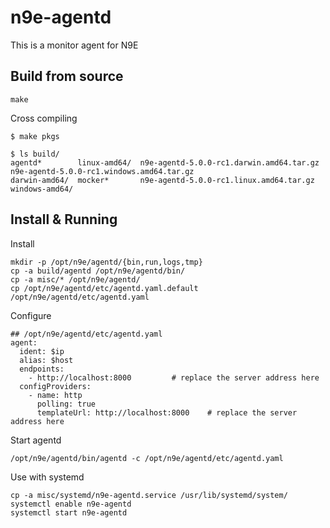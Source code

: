 # n9e-agentd

This is a monitor agent for N9E

## Build from source

```
make
```

Cross compiling
```shell
$ make pkgs

$ ls build/
agentd*        linux-amd64/  n9e-agentd-5.0.0-rc1.darwin.amd64.tar.gz  n9e-agentd-5.0.0-rc1.windows.amd64.tar.gz
darwin-amd64/  mocker*       n9e-agentd-5.0.0-rc1.linux.amd64.tar.gz   windows-amd64/
```


## Install & Running

Install
```
mkdir -p /opt/n9e/agentd/{bin,run,logs,tmp}
cp -a build/agentd /opt/n9e/agentd/bin/
cp -a misc/* /opt/n9e/agentd/ 
cp /opt/n9e/agentd/etc/agentd.yaml.default /opt/n9e/agentd/etc/agentd.yaml
```

Configure
```
## /opt/n9e/agentd/etc/agentd.yaml
agent:
  ident: $ip
  alias: $host
  endpoints:
    - http://localhost:8000			# replace the server address here
  configProviders:
    - name: http
      polling: true
      templateUrl: http://localhost:8000	# replace the server address here
```

Start agentd
```
/opt/n9e/agentd/bin/agentd -c /opt/n9e/agentd/etc/agentd.yaml
```

Use with systemd
```
cp -a misc/systemd/n9e-agentd.service /usr/lib/systemd/system/
systemctl enable n9e-agentd
systemctl start n9e-agentd
```
